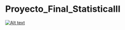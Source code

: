 # Proyecto_Final_StatisticalII
[![Alt text](https://img.youtube.com/vi/Im-nA6isjEE/0.jpg)](https://www.youtube.com/watch?v=Im-nA6isjEE)
